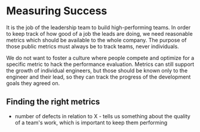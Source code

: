 # Measuring Success

It is the job of the leadership team to build high-performing teams. In order to keep track of how good of a job the leads are doing, we need reasonable metrics which should be available to the whole company. The purpose of those public metrics must always be to track teams, never individuals.

We do not want to foster a culture where people compete and optimize for a specific metric to hack the performance evaluation. Metrics can still support the growth of individual engineers, but those should be known only to the engineer and their lead, so they can track the progress of the development goals they agreed on.

## Finding the right metrics

- number of defects in relation to X - tells us something about the quality of a team's work, which is important to keep them performing

